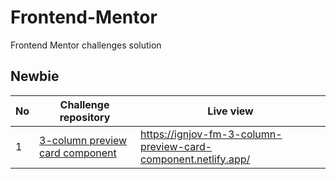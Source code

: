 # Frontend-Mentor
Frontend Mentor challenges solution

## Newbie
|No|Challenge repository|Live view|
|---|---|---|
|1|[3-column preview card component](https://github.com/IgnJov/Frontend-Mentor/tree/main/Newbie%20-%203%20column%20preview%20card%20component)|https://ignjov-fm-3-column-preview-card-component.netlify.app/
